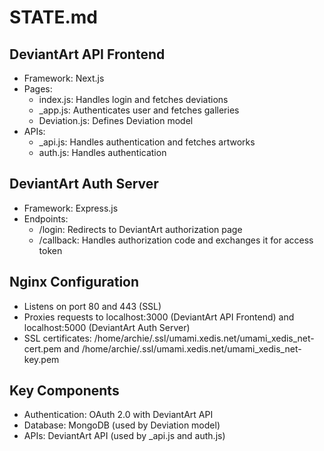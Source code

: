 **STATE.md**
===============

**DeviantArt API Frontend**
---------------------------

*   Framework: Next.js
*   Pages:
    *   index.js: Handles login and fetches deviations
    *   _app.js: Authenticates user and fetches galleries
    *   Deviation.js: Defines Deviation model
*   APIs:
    *   _api.js: Handles authentication and fetches artworks
    *   auth.js: Handles authentication

**DeviantArt Auth Server**
-------------------------

*   Framework: Express.js
*   Endpoints:
    *   /login: Redirects to DeviantArt authorization page
    *   /callback: Handles authorization code and exchanges it for access token

**Nginx Configuration**
----------------------

*   Listens on port 80 and 443 (SSL)
*   Proxies requests to localhost:3000 (DeviantArt API Frontend) and localhost:5000 (DeviantArt Auth Server)
*   SSL certificates: /home/archie/.ssl/umami.xedis.net/umami_xedis_net-cert.pem and /home/archie/.ssl/umami.xedis.net/umami_xedis_net-key.pem

**Key Components**
-------------------

*   Authentication: OAuth 2.0 with DeviantArt API
*   Database: MongoDB (used by Deviation model)
*   APIs: DeviantArt API (used by _api.js and auth.js)